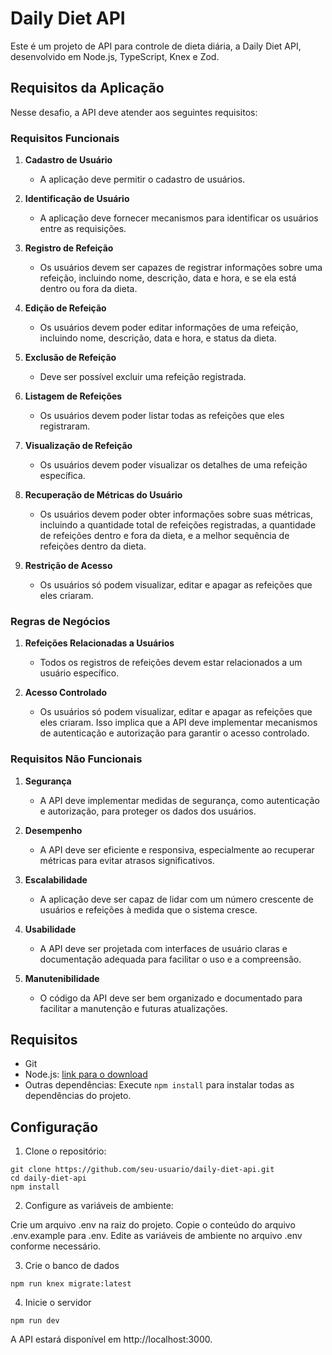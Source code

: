# Daily Diet API

Este é um projeto de API para controle de dieta diária, a Daily Diet API, desenvolvido em Node.js, TypeScript, Knex e Zod.

## Requisitos da Aplicação

Nesse desafio, a API deve atender aos seguintes requisitos:

### Requisitos Funcionais

1. **Cadastro de Usuário**
   - A aplicação deve permitir o cadastro de usuários.

2. **Identificação de Usuário**
   - A aplicação deve fornecer mecanismos para identificar os usuários entre as requisições.

3. **Registro de Refeição**
   - Os usuários devem ser capazes de registrar informações sobre uma refeição, incluindo nome, descrição, data e hora, e se ela está dentro ou fora da dieta.

4. **Edição de Refeição**
   - Os usuários devem poder editar informações de uma refeição, incluindo nome, descrição, data e hora, e status da dieta.

5. **Exclusão de Refeição**
   - Deve ser possível excluir uma refeição registrada.

6. **Listagem de Refeições**
   - Os usuários devem poder listar todas as refeições que eles registraram.

7. **Visualização de Refeição**
   - Os usuários devem poder visualizar os detalhes de uma refeição específica.

8. **Recuperação de Métricas do Usuário**
   - Os usuários devem poder obter informações sobre suas métricas, incluindo a quantidade total de refeições registradas, a quantidade de refeições dentro e fora da dieta, e a melhor sequência de refeições dentro da dieta.

9. **Restrição de Acesso**
   - Os usuários só podem visualizar, editar e apagar as refeições que eles criaram.

### Regras de Negócios

1. **Refeições Relacionadas a Usuários**
   - Todos os registros de refeições devem estar relacionados a um usuário específico.

2. **Acesso Controlado**
   - Os usuários só podem visualizar, editar e apagar as refeições que eles criaram. Isso implica que a API deve implementar mecanismos de autenticação e autorização para garantir o acesso controlado.

### Requisitos Não Funcionais

1. **Segurança**
   - A API deve implementar medidas de segurança, como autenticação e autorização, para proteger os dados dos usuários.

2. **Desempenho**
   - A API deve ser eficiente e responsiva, especialmente ao recuperar métricas para evitar atrasos significativos.

3. **Escalabilidade**
   - A aplicação deve ser capaz de lidar com um número crescente de usuários e refeições à medida que o sistema cresce.

4. **Usabilidade**
   - A API deve ser projetada com interfaces de usuário claras e documentação adequada para facilitar o uso e a compreensão.

5. **Manutenibilidade**
   - O código da API deve ser bem organizado e documentado para facilitar a manutenção e futuras atualizações.

## Requisitos
- Git
- Node.js: [link para o download](https://nodejs.org/)
- Outras dependências: Execute `npm install` para instalar todas as dependências do projeto.

## Configuração

1. Clone o repositório:

```shell
git clone https://github.com/seu-usuario/daily-diet-api.git
cd daily-diet-api
npm install
```

2. Configure as variáveis de ambiente:

Crie um arquivo .env na raiz do projeto.
Copie o conteúdo do arquivo .env.example para .env.
Edite as variáveis de ambiente no arquivo .env conforme necessário.

3. Crie o banco de dados
```shell
npm run knex migrate:latest
```
4. Inicie o servidor
```shell
npm run dev
```
A API estará disponível em http://localhost:3000.